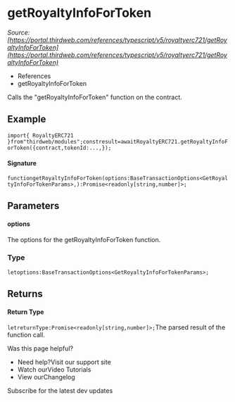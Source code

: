 # getRoyaltyInfoForToken

*Source: [https://portal.thirdweb.com/references/typescript/v5/royaltyerc721/getRoyaltyInfoForToken](https://portal.thirdweb.com/references/typescript/v5/royaltyerc721/getRoyaltyInfoForToken)*

* References
* getRoyaltyInfoForToken

Calls the "getRoyaltyInfoForToken" function on the contract.

## Example

`import{ RoyaltyERC721 }from"thirdweb/modules";constresult=awaitRoyaltyERC721.getRoyaltyInfoForToken({contract,tokenId:...,});`
#### Signature

`functiongetRoyaltyInfoForToken(options:BaseTransactionOptions<GetRoyaltyInfoForTokenParams>,):Promise<readonly[string,number]>;`
## Parameters

#### options

The options for the getRoyaltyInfoForToken function.

### Type

`letoptions:BaseTransactionOptions<GetRoyaltyInfoForTokenParams>;`
## Returns

#### Return Type

`letreturnType:Promise<readonly[string,number]>;`The parsed result of the function call.

Was this page helpful?

* Need help?Visit our support site
* Watch ourVideo Tutorials
* View ourChangelog

Subscribe for the latest dev updates

